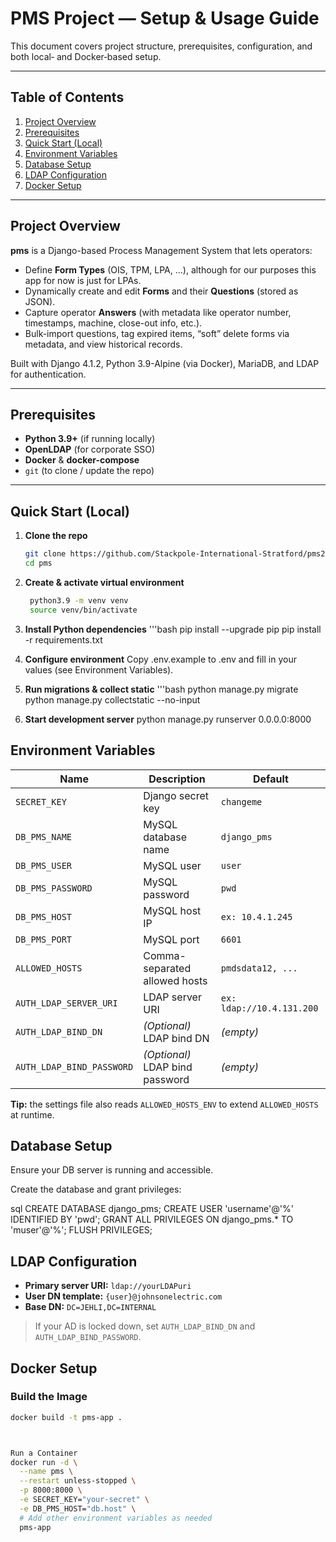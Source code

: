 # PMS Project — Setup & Usage Guide

This document covers project structure, prerequisites, configuration, and both local‐ and Docker‐based setup.

---

## Table of Contents

1. [Project Overview](#project-overview)  
2. [Prerequisites](#prerequisites)  
3. [Quick Start (Local)](#quick-start-local)  
4. [Environment Variables](#environment-variables)  
5. [Database Setup](#database-setup)  
6. [LDAP Configuration](#ldap-configuration)  
7. [Docker Setup](#docker-setup)  

---

## Project Overview

**pms** is a Django-based Process Management System that lets operators:
- Define **Form Types** (OIS, TPM, LPA, …), although for our purposes this app for now is just for LPAs.
- Dynamically create and edit **Forms** and their **Questions** (stored as JSON).
- Capture operator **Answers** (with metadata like operator number, timestamps, machine, close-out info, etc.).
- Bulk-import questions, tag expired items, “soft” delete forms via metadata, and view historical records.

Built with Django 4.1.2, Python 3.9-Alpine (via Docker), MariaDB, and LDAP for authentication.

---

## Prerequisites

- **Python 3.9+** (if running locally)  
- **OpenLDAP** (for corporate SSO)  
- **Docker** & **docker-compose**
- `git` (to clone / update the repo)

---

## Quick Start (Local)

1. **Clone the repo**  
   ```bash
   git clone https://github.com/Stackpole-International-Stratford/pms2024.git
   cd pms


2. **Create & activate virtual environment**  
   ```bash
    python3.9 -m venv venv
    source venv/bin/activate

3. **Install Python dependencies**
    '''bash
    pip install --upgrade pip
    pip install -r requirements.txt



4. **Configure environment**
Copy .env.example to .env and fill in your values (see Environment Variables).

5. **Run migrations & collect static**
    '''bash
    python manage.py migrate
    python manage.py collectstatic --no-input


6. **Start development server**
python manage.py runserver 0.0.0.0:8000


## Environment Variables

| Name                      | Description                           | Default                |
|---------------------------|---------------------------------------|------------------------|
| `SECRET_KEY`              | Django secret key                     | `changeme`             |
| `DB_PMS_NAME`             | MySQL database name                   | `django_pms`           |
| `DB_PMS_USER`             | MySQL user                            | `user`                 |
| `DB_PMS_PASSWORD`         | MySQL password                        | `pwd`                  |
| `DB_PMS_HOST`             | MySQL host IP                         | `ex: 10.4.1.245`       |
| `DB_PMS_PORT`             | MySQL port                            | `6601`                 |
| `ALLOWED_HOSTS`           | Comma-separated allowed hosts         | `pmdsdata12, ...`      |
| `AUTH_LDAP_SERVER_URI`    | LDAP server URI                       |`ex: ldap://10.4.131.200`|
| `AUTH_LDAP_BIND_DN`       | *(Optional)* LDAP bind DN             | *(empty)*              |
| `AUTH_LDAP_BIND_PASSWORD` | *(Optional)* LDAP bind password       | *(empty)*              |

**Tip:** the settings file also reads `ALLOWED_HOSTS_ENV` to extend `ALLOWED_HOSTS` at runtime.


## Database Setup

Ensure your DB server is running and accessible.

Create the database and grant privileges:


sql
    CREATE DATABASE django_pms;
    CREATE USER 'username'@'%' IDENTIFIED BY 'pwd';
    GRANT ALL PRIVILEGES ON django_pms.* TO 'muser'@'%';
    FLUSH PRIVILEGES;




## LDAP Configuration

- **Primary server URI:** `ldap://yourLDAPuri`  
- **User DN template:** `{user}@johnsonelectric.com`  
- **Base DN:** `DC=JEHLI,DC=INTERNAL`  

> If your AD is locked down, set `AUTH_LDAP_BIND_DN` and `AUTH_LDAP_BIND_PASSWORD`.



## Docker Setup

### Build the Image

```bash
docker build -t pms-app .



Run a Container
docker run -d \
  --name pms \
  --restart unless-stopped \
  -p 8000:8000 \
  -e SECRET_KEY="your-secret" \
  -e DB_PMS_HOST="db.host" \
  # Add other environment variables as needed
  pms-app
